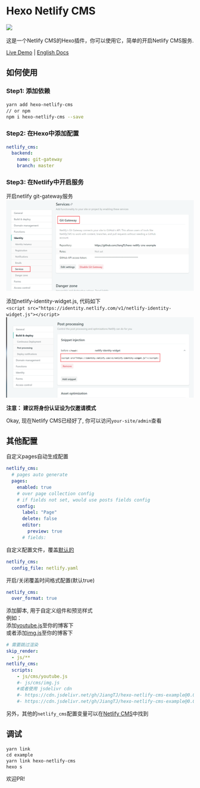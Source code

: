 # Hexo Netlify CMS
[![](https://img.shields.io/npm/v/hexo-netlify-cms.svg)](https://www.npmjs.com/package/hexo-netlify-cms)   

这是一个Netlify CMS的Hexo插件，你可以使用它，简单的开启Netlify CMS服务.   

[Live Demo](https://github.com/JiangTJ/hexo-netlify-cms-example) | [English Docs](README.md)

## 如何使用
### Step1: 添加依赖
```bash
yarn add hexo-netlify-cms
// or npm
npm i hexo-netlify-cms --save
```
### Step2: 在Hexo中添加配置
```yaml
netlify_cms:
  backend:
    name: git-gateway
    branch: master
```
### Step3: 在Netlify中开启服务

开启netlify git-gateway服务
![](imgs/git-gateway.png)  

添加netlify-identity-widget.js, 代码如下   
`<script src="https://identity.netlify.com/v1/netlify-identity-widget.js"></script>`  
![](imgs/snippet.png)

**注意： 建议将身份认证设为仅邀请模式**

Okay, 现在Netlify CMS已经好了, 你可以访问`your-site/admin`查看


## 其他配置
自定义pages自动生成配置
```yml
netlify_cms:
  # pages auto generate
  pages: 
    enabled: true
    # over page collection config
    # if fields not set, would use posts fields config
    config:
      label: "Page"
      delete: false
      editor:
        preview: true
      # fields: 
```

自定义配置文件，覆盖[默认的](admin/config.yml)
```yml
netlify_cms:
  config_file: netlify.yaml
```

开启/关闭覆盖时间格式配置(默认true)
```yml
netlify_cms:
  over_format: true
```

添加脚本, 用于自定义组件和预览样式   
例如：    
添加[youtube.js](https://github.com/JiangTJ/hexo-netlify-cms-example/blob/master/source/js/cms/youtube.js)至你的博客下  
或者添加[img.js](https://github.com/JiangTJ/hexo-netlify-cms-example/blob/master/source/js/cms/img.js)至你的博客下   
```yml
# 需要跳过渲染
skip_render:
  - js/**
netlify_cms:
  scripts:
    - js/cms/youtube.js
    #- js/cms/img.js
    #或者使用 jsdelivr cdn
    #- https://cdn.jsdelivr.net/gh/JiangTJ/hexo-netlify-cms-example@0.0.1/source/js/cms/youtube.js
    #- https://cdn.jsdelivr.net/gh/JiangTJ/hexo-netlify-cms-example@0.0.1/source/js/cms/img.js
```

另外，其他的`netlify_cms`配置变量可以在[Netlify CMS](https://www.netlifycms.org/docs/configuration-options/)中找到  

## 调试
```
yarn link
cd example
yarn link hexo-netlify-cms
hexo s
```
欢迎PR!
